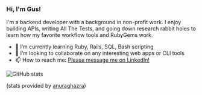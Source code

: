 ### Hi, I'm Gus!

I'm a backend developer with a background in non-profit work. I enjoy building APIs, writing All The Tests, and going down research rabbit holes to learn how my favorite workflow tools and RubyGems work.

- 🌱 I’m currently learning Ruby, Rails, SQL, Bash scripting
- 👯 I’m looking to collaborate on any interesting web apps or CLI tools
- 📫 How to reach me: [Please message me on LinkedIn!](https://www.linkedin.com/in/grayson-cunningham)

![GitHub stats](https://github-readme-stats.vercel.app/api?username=cunninghamge)

(stats provided by [anuraghazra](https://github.com/anuraghazra/github-readme-stats))

